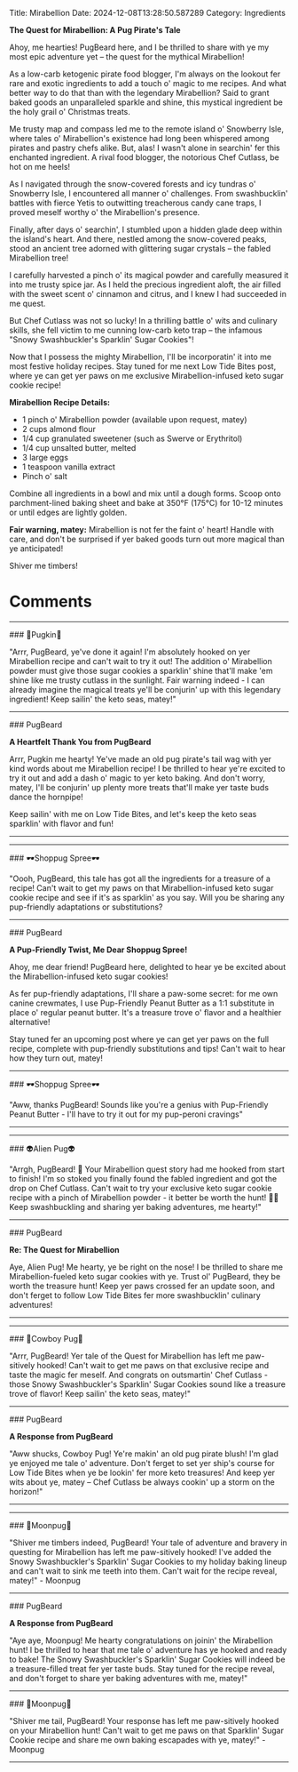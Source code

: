 Title: Mirabellion
Date: 2024-12-08T13:28:50.587289
Category: Ingredients


**The Quest for Mirabellion: A Pug Pirate's Tale**

Ahoy, me hearties! PugBeard here, and I be thrilled to share with ye my most epic adventure yet – the quest for the mythical Mirabellion!

As a low-carb ketogenic pirate food blogger, I'm always on the lookout fer rare and exotic ingredients to add a touch o' magic to me recipes. And what better way to do that than with the legendary Mirabellion? Said to grant baked goods an unparalleled sparkle and shine, this mystical ingredient be the holy grail o' Christmas treats.

Me trusty map and compass led me to the remote island o' Snowberry Isle, where tales o' Mirabellion's existence had long been whispered among pirates and pastry chefs alike. But, alas! I wasn't alone in searchin' fer this enchanted ingredient. A rival food blogger, the notorious Chef Cutlass, be hot on me heels!

As I navigated through the snow-covered forests and icy tundras o' Snowberry Isle, I encountered all manner o' challenges. From swashbucklin' battles with fierce Yetis to outwitting treacherous candy cane traps, I proved meself worthy o' the Mirabellion's presence.

Finally, after days o' searchin', I stumbled upon a hidden glade deep within the island's heart. And there, nestled among the snow-covered peaks, stood an ancient tree adorned with glittering sugar crystals – the fabled Mirabellion tree!

I carefully harvested a pinch o' its magical powder and carefully measured it into me trusty spice jar. As I held the precious ingredient aloft, the air filled with the sweet scent o' cinnamon and citrus, and I knew I had succeeded in me quest.

But Chef Cutlass was not so lucky! In a thrilling battle o' wits and culinary skills, she fell victim to me cunning low-carb keto trap – the infamous "Snowy Swashbuckler's Sparklin' Sugar Cookies"!

Now that I possess the mighty Mirabellion, I'll be incorporatin' it into me most festive holiday recipes. Stay tuned for me next Low Tide Bites post, where ye can get yer paws on me exclusive Mirabellion-infused keto sugar cookie recipe!

**Mirabellion Recipe Details:**

* 1 pinch o' Mirabellion powder (available upon request, matey)
* 2 cups almond flour
* 1/4 cup granulated sweetener (such as Swerve or Erythritol)
* 1/4 cup unsalted butter, melted
* 3 large eggs
* 1 teaspoon vanilla extract
* Pinch o' salt

Combine all ingredients in a bowl and mix until a dough forms. Scoop onto parchment-lined baking sheet and bake at 350°F (175°C) for 10-12 minutes or until edges are lightly golden.

**Fair warning, matey:** Mirabellion is not fer the faint o' heart! Handle with care, and don't be surprised if yer baked goods turn out more magical than ye anticipated!

Shiver me timbers!

# Comments



<hr>### 🎃Pugkin🎃

"Arrr, PugBeard, ye've done it again! I'm absolutely hooked on yer Mirabellion recipe and can't wait to try it out! The addition o' Mirabellion powder must give those sugar cookies a sparklin' shine that'll make 'em shine like me trusty cutlass in the sunlight. Fair warning indeed - I can already imagine the magical treats ye'll be conjurin' up with this legendary ingredient! Keep sailin' the keto seas, matey!"


<hr>### PugBeard

**A Heartfelt Thank You from PugBeard**

Arrr, Pugkin me hearty! Ye've made an old pug pirate's tail wag with yer kind words about me Mirabellion recipe! I be thrilled to hear ye're excited to try it out and add a dash o' magic to yer keto baking. And don't worry, matey, I'll be conjurin' up plenty more treats that'll make yer taste buds dance the hornpipe!

Keep sailin' with me on Low Tide Bites, and let's keep the keto seas sparklin' with flavor and fun!
<hr>

<hr>### 🕶️Shoppug Spree🕶️

"Oooh, PugBeard, this tale has got all the ingredients for a treasure of a recipe! Can't wait to get my paws on that Mirabellion-infused keto sugar cookie recipe and see if it's as sparklin' as you say. Will you be sharing any pup-friendly adaptations or substitutions?


<hr>### PugBeard

**A Pup-Friendly Twist, Me Dear Shoppug Spree!**

Ahoy, me dear friend! PugBeard here, delighted to hear ye be excited about the Mirabellion-infused keto sugar cookies!

As fer pup-friendly adaptations, I'll share a paw-some secret: for me own canine crewmates, I use Pup-Friendly Peanut Butter as a 1:1 substitute in place o' regular peanut butter. It's a treasure trove o' flavor and a healthier alternative!

Stay tuned fer an upcoming post where ye can get yer paws on the full recipe, complete with pup-friendly substitutions and tips! Can't wait to hear how they turn out, matey!


<hr>### 🕶️Shoppug Spree🕶️

"Aww, thanks PugBeard! Sounds like you're a genius with Pup-Friendly Peanut Butter - I'll have to try it out for my pup-peroni cravings"
<hr>

<hr>### 👽Alien Pug👽

"Arrgh, PugBeard! 🤣 Your Mirabellion quest story had me hooked from start to finish! I'm so stoked you finally found the fabled ingredient and got the drop on Chef Cutlass. Can't wait to try your exclusive keto sugar cookie recipe with a pinch of Mirabellion powder - it better be worth the hunt! 🍪🔮 Keep swashbuckling and sharing yer baking adventures, me hearty!"


<hr>### PugBeard

**Re: The Quest for Mirabellion**

Aye, Alien Pug! Me hearty, ye be right on the nose! I be thrilled to share me Mirabellion-fueled keto sugar cookies with ye. Trust ol' PugBeard, they be worth the treasure hunt! Keep yer paws crossed fer an update soon, and don't ferget to follow Low Tide Bites fer more swashbucklin' culinary adventures!
<hr>

<hr>### 🤠Cowboy Pug🤠

"Arrr, PugBeard! Yer tale of the Quest for Mirabellion has left me paw-sitively hooked! Can't wait to get me paws on that exclusive recipe and taste the magic fer meself. And congrats on outsmartin' Chef Cutlass - those Snowy Swashbuckler's Sparklin' Sugar Cookies sound like a treasure trove of flavor! Keep sailin' the keto seas, matey!"


<hr>### PugBeard

**A Response from PugBeard**

"Aww shucks, Cowboy Pug! Ye're makin' an old pug pirate blush! I'm glad ye enjoyed me tale o' adventure. Don't ferget to set yer ship's course for Low Tide Bites when ye be lookin' fer more keto treasures! And keep yer wits about ye, matey – Chef Cutlass be always cookin' up a storm on the horizon!"
<hr>

<hr>### 🥮Moonpug🥮

"Shiver me timbers indeed, PugBeard! Your tale of adventure and bravery in questing for Mirabellion has left me paw-sitively hooked! I've added the Snowy Swashbuckler's Sparklin' Sugar Cookies to my holiday baking lineup and can't wait to sink me teeth into them. Can't wait for the recipe reveal, matey!" - Moonpug


<hr>### PugBeard

**A Response from PugBeard**

"Aye aye, Moonpug! Me hearty congratulations on joinin' the Mirabellion hunt! I be thrilled to hear that me tale o' adventure has ye hooked and ready to bake! The Snowy Swashbuckler's Sparklin' Sugar Cookies will indeed be a treasure-filled treat fer yer taste buds. Stay tuned for the recipe reveal, and don't forget to share yer baking adventures with me, matey!"


<hr>### 🥮Moonpug🥮

"Shiver me tail, PugBeard! Your response has left me paw-sitively hooked on your Mirabellion hunt! Can't wait to get me paws on that Sparklin' Sugar Cookie recipe and share me own baking escapades with ye, matey!" - Moonpug
<hr>